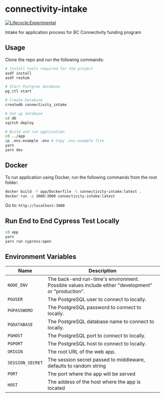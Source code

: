 # connectivity-intake

[![Lifecycle:Experimental](https://img.shields.io/badge/Lifecycle-Experimental-339999)](Redirect-URL)

Intake for application process for BC Connectivity funding program

## Usage

Clone the repo and run the following commands:

```bash
# Install tools required for the project
asdf install
asdf reshim

# Start Postgres database
pg_ctl start

# Create Database
createdb connectivity_intake

# Set up database
cd db
sqitch deploy

# Build and run application
cd ../app
cp .env.example .env # Copy .env.example file
yarn
yarn dev
```

## Docker

To run application using Docker, run the following commands from the root folder:

```bash
docker build -f app/Dockerfile -t connectivity-intake:latest .
docker run -p 3000:3000 connectivity-intake:latest
```

Go to: `http://localhost:3000`

## Run End to End Cypress Test Locally

```bash
cd app
yarn
yarn run cypress:open
```

## Environment Variables

| Name             | Description                                                                                        |
| ---------------- | -------------------------------------------------------------------------------------------------- |
| `NODE_ENV`       | The back-end run-time's environment. Possible values include either "development" or "production". |
| `PGUSER`         | The PostgreSQL user to connect to locally.                                                         |
| `PGPASSWORD`     | The PostgreSQL password to connect to locally.                                                     |
| `PGDATABASE`     | The PostgreSQL database name to connect to locally.                                                |
| `PGHOST`         | The PostgreSQL port to connect to locally.                                                         |
| `PGPORT`         | The PostgreSQL host to connect to locally.                                                         |
| `ORIGIN`         | The root URL of the web app.                                                                       |
| `SESSION_SECRET` | The session secret passed to middleware, defaults to random string                                 |
| `PORT`           | The port where the app will be served                                                              |
| `HOST`           | The addess of the host where the app is located                                                    |
